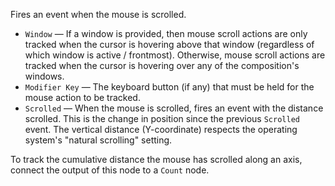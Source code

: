 Fires an event when the mouse is scrolled. 

   - `Window` — If a window is provided, then mouse scroll actions are only tracked when the cursor is hovering above that window (regardless of which window is active / frontmost). Otherwise, mouse scroll actions are tracked when the cursor is hovering over any of the composition's windows.
   - `Modifier Key` — The keyboard button (if any) that must be held for the mouse action to be tracked. 
   - `Scrolled` — When the mouse is scrolled, fires an event with the distance scrolled. This is the change in position since the previous `Scrolled` event. The vertical distance (Y-coordinate) respects the operating system's "natural scrolling" setting. 

To track the cumulative distance the mouse has scrolled along an axis, connect the output of this node to a `Count` node.
